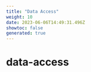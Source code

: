 ```yaml
---
title: "Data Access"
weight: 10
date: 2023-06-06T14:49:31.496Z
showtoc: false
generated: true
---
```

<!-- This file was generated from the Vendure source. Do not modify. Instead, re-run the "docs:build" script -->


# data-access